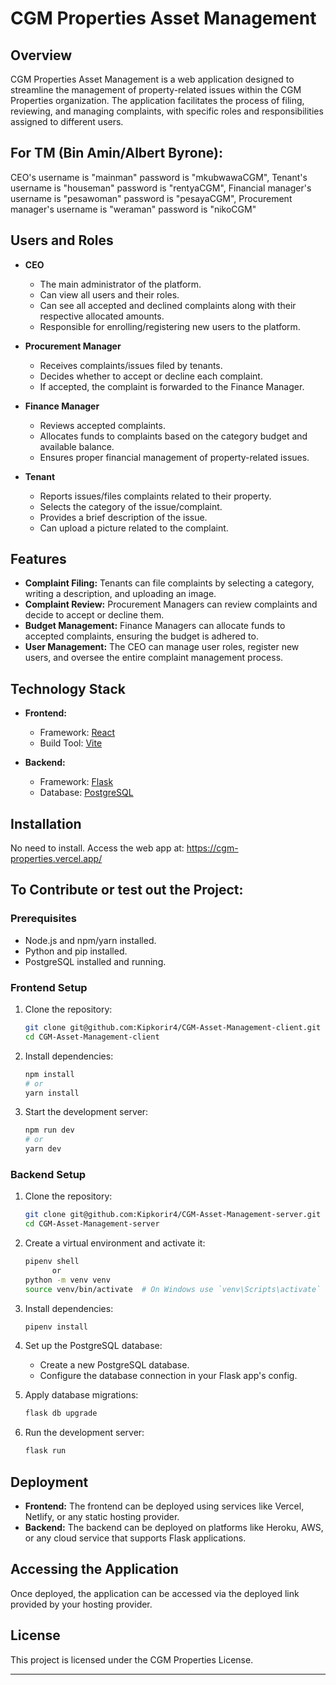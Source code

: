 # CGM Properties Asset Management

## Overview

CGM Properties Asset Management is a web application designed to streamline the management of property-related issues within the CGM Properties organization. The application facilitates the process of filing, reviewing, and managing complaints, with specific roles and responsibilities assigned to different users.

## For TM (Bin Amin/Albert Byrone):
CEO's username is "mainman" password is "mkubwawaCGM",
Tenant's username is "houseman" password is "rentyaCGM",
Financial manager's username is "pesawoman" password is "pesayaCGM",
Procurement manager's username is "weraman" password is "nikoCGM"

## Users and Roles

- **CEO**
  - The main administrator of the platform.
  - Can view all users and their roles.
  - Can see all accepted and declined complaints along with their respective allocated amounts.
  - Responsible for enrolling/registering new users to the platform.

- **Procurement Manager**
  - Receives complaints/issues filed by tenants.
  - Decides whether to accept or decline each complaint.
  - If accepted, the complaint is forwarded to the Finance Manager.

- **Finance Manager**
  - Reviews accepted complaints.
  - Allocates funds to complaints based on the category budget and available balance.
  - Ensures proper financial management of property-related issues.

- **Tenant**
  - Reports issues/files complaints related to their property.
  - Selects the category of the issue/complaint.
  - Provides a brief description of the issue.
  - Can upload a picture related to the complaint.

## Features

- **Complaint Filing:** Tenants can file complaints by selecting a category, writing a description, and uploading an image.
- **Complaint Review:** Procurement Managers can review complaints and decide to accept or decline them.
- **Budget Management:** Finance Managers can allocate funds to accepted complaints, ensuring the budget is adhered to.
- **User Management:** The CEO can manage user roles, register new users, and oversee the entire complaint management process.

## Technology Stack

- **Frontend:**
  - Framework: [React](https://reactjs.org/)
  - Build Tool: [Vite](https://vitejs.dev/)

- **Backend:**
  - Framework: [Flask](https://flask.palletsprojects.com/)
  - Database: [PostgreSQL](https://www.postgresql.org/)

## Installation
No need to install. Access the web app at: https://cgm-properties.vercel.app/  



## To Contribute or test out the Project:
### Prerequisites

- Node.js and npm/yarn installed.
- Python and pip installed.
- PostgreSQL installed and running.

### Frontend Setup

1. Clone the repository:
   ```bash
   git clone git@github.com:Kipkorir4/CGM-Asset-Management-client.git
   cd CGM-Asset-Management-client
   ```

2. Install dependencies:
   ```bash
   npm install
   # or
   yarn install
   ```

3. Start the development server:
   ```bash
   npm run dev
   # or
   yarn dev
   ```

### Backend Setup

1. Clone the repository:
   ```bash
   git clone git@github.com:Kipkorir4/CGM-Asset-Management-server.git
   cd CGM-Asset-Management-server
   ```

2. Create a virtual environment and activate it:
   ```bash
   pipenv shell
         or
   python -m venv venv
   source venv/bin/activate  # On Windows use `venv\Scripts\activate`
   ```

3. Install dependencies:
   ```bash
   pipenv install
   ```

4. Set up the PostgreSQL database:
   - Create a new PostgreSQL database.
   - Configure the database connection in your Flask app's config.

5. Apply database migrations:
   ```bash
   flask db upgrade
   ```

6. Run the development server:
   ```bash
   flask run
   ```

## Deployment

- **Frontend:** The frontend can be deployed using services like Vercel, Netlify, or any static hosting provider.
- **Backend:** The backend can be deployed on platforms like Heroku, AWS, or any cloud service that supports Flask applications.

## Accessing the Application

Once deployed, the application can be accessed via the deployed link provided by your hosting provider.






## License

This project is licensed under the CGM Properties License.

---
